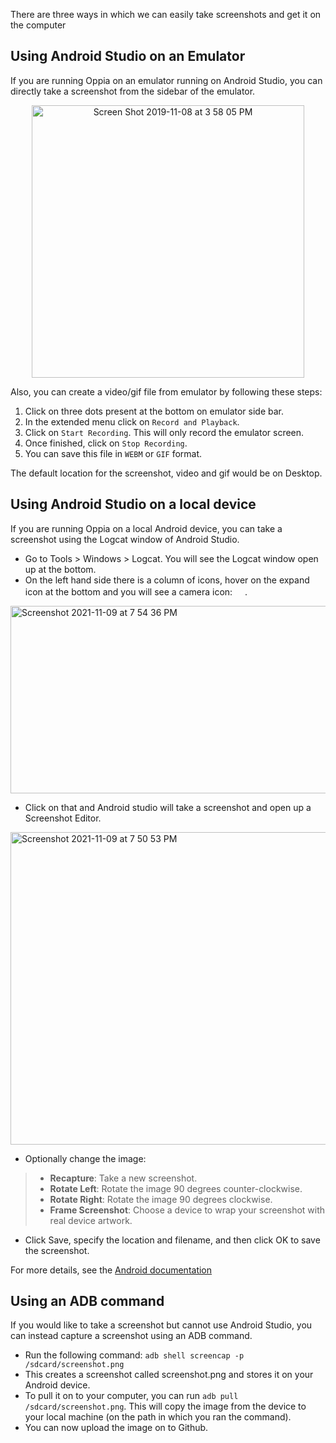 There are three ways in which we can easily take screenshots and get it on the computer

## Using Android Studio on an Emulator
If you are running Oppia on an emulator running on Android Studio, you can directly take a screenshot from the sidebar of the emulator.
<p align="center">
<img width="436" alt="Screen Shot 2019-11-08 at 3 58 05 PM" src="https://user-images.githubusercontent.com/11780495/68518631-a1dd8300-0241-11ea-9186-8315a0f1e5e0.png">
</p>

Also, you can create a video/gif file from emulator by following these steps:
1. Click on three dots present at the bottom on emulator side bar.
2. In the extended menu click on `Record and Playback`.
3. Click on `Start Recording`. This will only record the emulator screen.
4. Once finished, click on `Stop Recording`.
5. You can save this file in `WEBM` or `GIF` format.

The default location for the screenshot, video and gif would be on Desktop.

## Using Android Studio on a local device
If you are running Oppia on a local Android device, you can take a screenshot using the Logcat window of Android Studio. 
* Go to Tools > Windows > Logcat. You will see the Logcat window open up at the bottom.
* On the left hand side there is a column of icons, hover on the expand icon at the bottom and you will see a camera icon: <img width="16" src="https://user-images.githubusercontent.com/11780495/68518784-71e2af80-0242-11ea-9ce4-81702ddadb48.png">.

<img width="1000" height="300" alt="Screenshot 2021-11-09 at 7 54 36 PM" src="https://user-images.githubusercontent.com/53938155/140941814-290e1406-40f6-440e-bd67-e59fa9871c3e.png">

* Click on that and Android studio will take a screenshot and open up a Screenshot Editor.

<img width="1000" height="500" alt="Screenshot 2021-11-09 at 7 50 53 PM" src="https://user-images.githubusercontent.com/53938155/140941142-92fbd8e6-fbd7-4d79-9ce3-0a856706ca35.png">

* Optionally change the image:
> *  **Recapture**: Take a new screenshot.
> *  **Rotate Left**: Rotate the image 90 degrees counter-clockwise.
> *  **Rotate Right**: Rotate the image 90 degrees clockwise.
> *  **Frame Screenshot**: Choose a device to wrap your screenshot with real device artwork.
* Click Save, specify the location and filename, and then click OK to save the screenshot. 


For more details, see the [Android documentation](https://developer.android.com/studio/debug/am-screenshot)

## Using an ADB command
If you would like to take a screenshot but cannot use Android Studio, you can instead capture a screenshot using an ADB command.
* Run the following command: `adb shell screencap -p /sdcard/screenshot.png`
* This creates a screenshot called screenshot.png and stores it on your Android device.
* To pull it on to your computer, you can run `adb pull /sdcard/screenshot.png`. This will copy the image from the device to your local machine (on the path in which you ran the command).
* You can now upload the image on to Github.